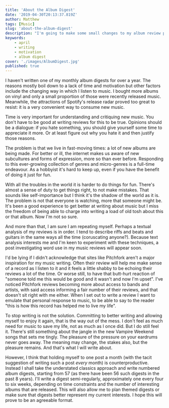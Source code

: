 ```yaml
---
title: 'About the Album Digest'
date: '2019-04-30T20:13:37.819Z'
author: Matthew
tags: [Music]
slug: 'about-the-album-digest'
description: "I'm going to make some small changes to my album review posts."
keywords:
    - april
    - writing
    - motivation
    - album digest
cover: './images/AlbumDigest.jpg'
published: true
---
```


I haven't written one of my monthly album digests for over a year. The reasons mostly boil down to a lack of time and motivation but other factors include the changing way in which I listen to music. I bought more albums on vinyl and only a small proportion of those were recently released music. Meanwhile, the attractions of Spotify's release radar proved too great to resist: it is a very convenient way to consume new music.

Time is very important for understanding and critiquing new music. You don't have to be good at writing reviews for this to be true. Opinions should be a dialogue: if you hate something, you should give yourself some time to appreciate it more. Or at least figure out why you hate it and then justify those reasons.

The problem is that we live in fast-moving times: a lot of new albums are being made. For better or ill, the internet makes us aware of new subcultures and forms of expression, more so than ever before. Responding to this ever-growing collection of genres and micro-genres is a full-time endeavour. As a hobbyist it's hard to keep up, even if you have the benefit of doing it just for fun. 

With all the troubles in the world it is harder to do things for fun. There's almost a sense of duty to get things right, to not make mistakes. That sounds like self-importance but I think it's the shadow of the world as it is. The problem is not that everyone is watching, more that someone might be. It's been a good experience to get better at writing about music but I miss the freedom of being able to charge into writing a load of old tosh about this or that album. Now I'm not so sure. 

And more than that, I am sure I am repeating myself. Perhaps a textual analysis of my reviews is in order. I tend to describe riffs and beats and guitars in the same ways all the time (coruscating anyone?). Because text analysis interests me and I'm keen to experiment with these techniques, a post investigating word use in my music reviews will appear soon. 

I'd be lying if I didn't acknowledge that sites like Pitchfork aren't a major inspiration for my music writing. Often their review will help me make sense of a record as I listen to it and it feels a little shabby to be echoing their reviews a lot of the time. Or worse still, to have that butt-hurt reaction of "someone told me this would be good and it wasn't and now I'm upset". I've noticed Pitchfork reviews becoming more about access to bands and artists, with said access informing a fair number of their reviews, and that doesn't sit right with me either. When I set out to write a review I want to emulate that personal response to music, to be able to say to the reader "this is how this record has helped me to live my life".

To stop writing is not the solution. Committing to better writing and allowing myself to enjoy it again, that is the way out of the mess. I don't feel as much need for music to save my life, not as much as I once did. But I do still feel it. There's still something about the jangle in the new Vampire Weekend songs that sets me tingly. The pleasure of the pressure on your eardrums never goes away. The meaning may change, the stakes also, but the pleasure remains.  And that's what I will write about.

However, I think that holding myself to one post a month (with the tacit suggestion of writing such a post *every* month) is counterproductive. Instead I shall take the understated classics approach and write numbered album digests, starting from 57 (as there have been 56 such digests in the past 8 years). I'll write a digest semi-regularly, approximately one every four to six weeks, depending on time constraints and the number of interesting albums that are released. This will also allow me to plan themed digests or make sure that digests better represent my current interests. I hope this will prove to be an agreeable format.